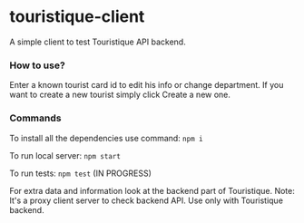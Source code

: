 # touristique-client
A simple client to test Touristique API backend.

### How to use?
Enter a known tourist card id to edit his info or change department. If you want to create a new tourist simply click Create a new one.

### Commands
To install all the dependencies use command:
```npm i```

To run local server:
```npm start```

To run tests:
```npm test``` (IN PROGRESS)

For extra data and information look at the backend part of Touristique.
Note: It's a proxy client server to check backend API. Use only with Touristique backend.
